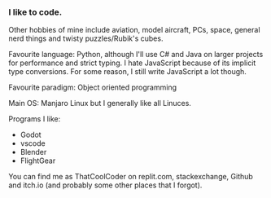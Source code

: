 ### I like to code.

Other hobbies of mine include aviation, model aircraft, PCs, space, general nerd things and twisty puzzles/Rubik's cubes.

Favourite language:
Python, although I'll use C# and Java on larger projects for performance and strict typing. I hate JavaScript because of its implicit type conversions. For some reason, I still write JavaScript a lot though.

Favourite paradigm:
Object oriented programming

Main OS:
Manjaro Linux but I generally like all Linuces.

Programs I like:
- Godot
- vscode
- Blender
- FlightGear

You can find me as ThatCoolCoder on replit.com, stackexchange, Github and itch.io (and probably some other places that I forgot).

